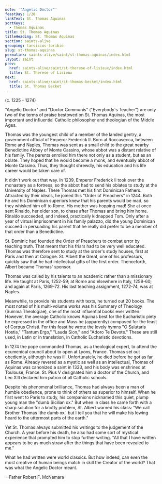 ```yaml
---
note: '"Angelic Doctor"'
feastDay: 1/28
linkText: St. Thomas Aquinas
sortKeys:
  - Thomas Aquinas
title: St. Thomas Aquinas
titleHeading: St. Thomas Aquinas
section: saints-alive
grouping: tarsicius-toribio
slug: st-thomas-aquinas
permalink: saints-alive/saint/st-thomas-aquinas/index.html
layout: saint
prev:
  href: saints-alive/saint/st-therese-of-lisieux/index.html
  title: St. Therese of Lisieux
next:
  href: saints-alive/saint/st-thomas-becket/index.html
  title: St. Thomas Becket
---
```

(c. 1225 - 1274)

"Angelic Doctor" and "Doctor Communis" ("Everybody's Teacher") are only two of the terms of praise bestowed on St. Thomas Aquinas, the most important and influential Catholic philosopher and theologian of the Middle Ages.

Thomas was the youngest child of a member of the landed gentry, a government official of Emperor Frederick II. Born at Roccasecca, between Rome and Naples, Thomas was sent as a small child to the great nearby Benedictine Abbey of Monte Cassino, whose abbot was a distant relative of his family. The parents enrolled him there not only as a student, but as an oblate. They hoped that he would become a monk, and eventually abbot of Monte Cassino. Thus, they thought shrewdly, his education and his life career would be taken care of.

It didn't work out that way. In 1239, Emperor Frederick II took over the monastery as a fortress, so the abbot had to send his oblates to study at the University of Naples. There Thomas met his first Dominican Fathers. Attracted by their ideals, he joined this "Order of Preachers" in 1244. Both he and his Dominican superiors knew that his parents would be mad, so they whisked him off to Rome. His mother was hopping mad! She at once sent Rinaldo, her older son, to chase after Thomas and bring him home. Rinaldo succeeded, and indeed, practically kidnapped Tom. Only after a year of virtual imprisonment in his family palazzo, did the young Dominican succeed in persuading his parent that he really did prefer to be a member of that order than a Benedictine.

St. Dominic had founded the Order of Preachers to combat error by teaching truth. That meant that his friars had to be very well educated. Thomas was therefore sent to study at the order's study houses, first at Paris and then at Cologne. St. Albert the Great, one of his professors, quickly saw that he had intellectual gifts of the first order. Thenceforth, Albert became Thomas' sponsor.

Thomas was called by his talents to an academic rather than a missionary life. He taught at Paris, 1252-59; at Rome and elsewhere in Italy, 1259-60; and again at Paris, 1269-72. His last teaching assignment, 1272-74, was at Naples.

Meanwhile, to provide his students with texts, he turned out 20 books. The most noted of his multi-volume works was his Summary of Theology (Summa Theologiae), one of the most influential books ever written. However, the average Catholic knows Aquinas best for the Eucharistic piety he expressed in the office and Mass he (apparently) composed for the feast of Corpus Christi. For this feast he wrote the lovely hymns "O Salutaris Hostia," "Tantum Ergo," "Lauda Sion," and "Adoro Te Devote." These are still used, in Latin or in translation, in Catholic Eucharistic devotions.

In 1274 the pope commanded Thomas, as a theological expert, to attend the ecumenical council about to open at Lyons, France. Thomas set out obediently, although he was ill. Unfortunately, he died before he got as far as Rome. Already revered as a mystic as well as an intellectual, Thomas of Aquinas was canonized a saint in 1323, and his body was enshrined at Toulouse, France. St. Pius V designated him a doctor of the Church, and Leo XIII declared him patron of all Catholic schools.

Despite his phenomenal brilliance, Thomas had always been a man of humble obedience, prone to think of others as superior to himself. When he first went to Paris to study, his companions nicknamed this quiet, plump young man the "dumb Sicilian ox." But when in class he came forth with a sharp solution for a knotty problem, St. Albert warned his class: "We call Brother Thomas 'the dumb ox,' but I tell you that he will make his lowing heard to the uttermost parts of the earth."

Yet St. Thomas always submitted his writings to the judgement of the Church. A year before his death, he also had some sort of mystical experience that prompted him to stop further writing. "All that I have written appears to be as much straw after the things that have been revealed to me."

What he had written were world classics. But how indeed, can even the most creative of human beings match in skill the Creator of the world? That was what the Angelic Doctor meant.

\--Father Robert F. McNamara
